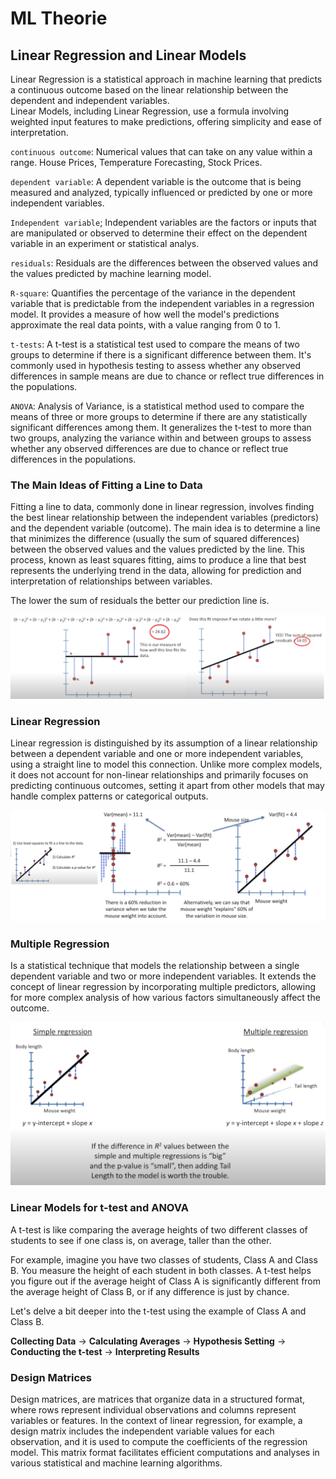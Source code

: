 # ML Theorie

## Linear Regression and Linear Models

Linear Regression is a statistical approach in machine learning that predicts a continuous outcome based on the linear relationship between the dependent and independent variables.  
Linear Models, including Linear Regression, use a formula involving weighted input features to make predictions, offering simplicity and ease of interpretation.

`continuous outcome`: Numerical values that can take on any value within a range. House Prices, Temperature Forecasting, Stock Prices.  

`dependent variable`: A dependent variable is the outcome that is being measured and analyzed, typically influenced or predicted by one or more independent variables. 

`Independent variable`; 
Independent variables are the factors or inputs that are manipulated or observed to determine their effect on the dependent variable in an experiment or statistical analys.

`residuals`: 
Residuals are the differences between the observed values and the values predicted by machine learning model.

`R-square`: Quantifies the percentage of the variance in the dependent variable that is predictable from the independent variables in a regression model. It provides a measure of how well the model's predictions approximate the real data points, with a value ranging from 0 to 1.
 	
 `t-tests`: 
A t-test is a statistical test used to compare the means of two groups to determine if there is a significant difference between them. It's commonly used in hypothesis testing to assess whether any observed differences in sample means are due to chance or reflect true differences in the populations.

`ANOVA`: Analysis of Variance, is a statistical method used to compare the means of three or more groups to determine if there are any statistically significant differences among them. It generalizes the t-test to more than two groups, analyzing the variance within and between groups to assess whether any observed differences are due to chance or reflect true differences in the populations.

### The Main Ideas of Fitting a Line to Data

Fitting a line to data, commonly done in linear regression, involves finding the best linear relationship between the independent variables (predictors) and the dependent variable (outcome). The main idea is to determine a line that minimizes the difference (usually the sum of squared differences) between the observed values and the values predicted by the line. This process, known as least squares fitting, aims to produce a line that best represents the underlying trend in the data, allowing for prediction and interpretation of relationships between variables.



The lower the sum of residuals the better our prediction line is.

![Description of Image](img/04_07_01_The-Main-Ideas-of-Fitting-a-Line-to-Data.png)

### Linear Regression


Linear regression is distinguished by its assumption of a linear relationship between a dependent variable and one or more independent variables, using a straight line to model this connection. Unlike more complex models, it does not account for non-linear relationships and primarily focuses on predicting continuous outcomes, setting it apart from other models that may handle complex patterns or categorical outputs.

![Description of Image](img/04_07_02_Linear_Regression.PNG)

### Multiple Regression

 Is a statistical technique that models the relationship between a single dependent variable and two or more independent variables. It extends the concept of linear regression by incorporating multiple predictors, allowing for more complex analysis of how various factors simultaneously affect the outcome.

![Description of Image](img/04_07_03_Multiple_Regression.PNG)

### Linear Models for t-test and ANOVA

A t-test is like comparing the average heights of two different classes of students to see if one class is, on average, taller than the other.

For example, imagine you have two classes of students, Class A and Class B. You measure the height of each student in both classes. A t-test helps you figure out if the average height of Class A is significantly different from the average height of Class B, or if any difference is just by chance.

Let's delve a bit deeper into the t-test using the example of Class A and Class B.

**Collecting Data**  ->  **Calculating Averages** -> **Hypothesis Setting** -> **Conducting the t-test** -> **Interpreting Results**


### Design Matrices

Design matrices, are matrices that organize data in a structured format, where rows represent individual observations and columns represent variables or features. In the context of linear regression, for example, a design matrix includes the independent variable values for each observation, and it is used to compute the coefficients of the regression model. This matrix format facilitates efficient computations and analyses in various statistical and machine learning algorithms.